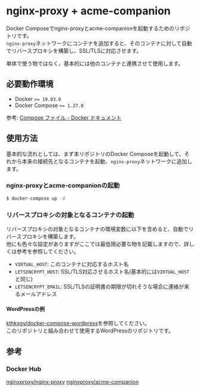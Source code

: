 # nginx-proxy + acme-companion
Docker Composeでnginx-proxyとacme-companionを起動するためのリポジトリです。  
`nginx-proxy`ネットワークにコンテナを追加すると、そのコンテナに対して自動でリバースプロキシを構築し、SSL/TLSに対応させます。

単体で使う物ではなく、基本的には他のコンテナと連携させて使用します。

## 必要動作環境
- Docker `>= 19.03.0`
- Docker Compose `>= 1.27.0`

参考: [Compose ファイル - Docker ドキュメント](https://matsuand.github.io/docs.docker.jp.onthefly/compose/compose-file/)

## 使用方法
基本的な流れとしては、まず本リポジトリのDocker Composeを起動して、それから本来の接続先となるコンテナを起動、`nginx-proxy`ネットワークに追加します。

### nginx-proxyとacme-companionの起動
```bash
$ docker-compose up -d
```

### リバースプロキシの対象となるコンテナの起動
リバースプロキシの対象となるコンテナの環境変数に以下を含めると、自動でリバースプロキシを構築します。  
他にも色々な設定がありますがここでは最低限必要な物を記載しますので、詳しくは参考を参照してください。

- `VIRTUAL_HOST`: このコンテナに対応するホスト名
- `LETSENCRYPT_HOST`: SSL/TLS対応させるホスト名(基本的には`VIRTUAL_HOST`と同じ)
- `LETSENCRYPT_EMAIL`: SSL/TLSの証明書の期限が切れそうな場合に連絡が来るメールアドレス

#### WordPressの例
[kthksgy/docker-compose-wordpress](https://github.com/kthksgy/docker-compose-wordpress)を参照してください。  
このリポジトリと組み合わせて使用するWordPressのリポジトリです。

## 参考
### Docker Hub
[nginxproxy/nginx-proxy](https://hub.docker.com/r/nginxproxy/nginx-proxy)
[nginxproxy/acme-companion](https://hub.docker.com/r/nginxproxy/acme-companion)
